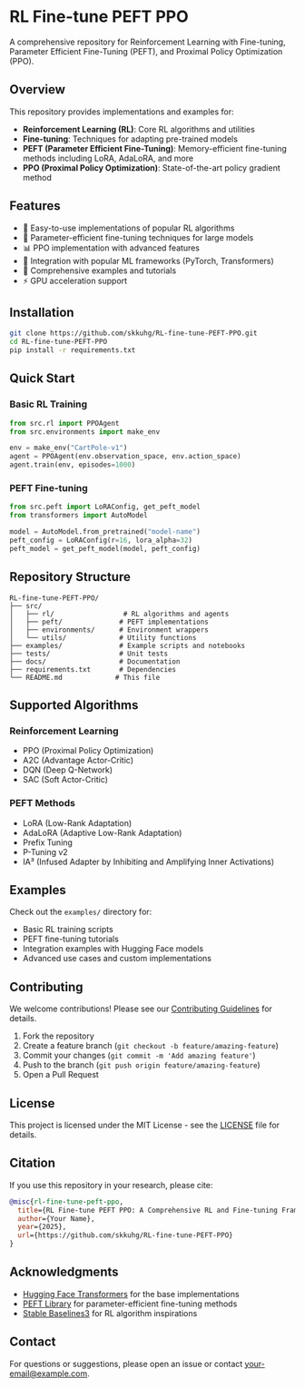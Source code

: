 # RL Fine-tune PEFT PPO

A comprehensive repository for Reinforcement Learning with Fine-tuning, Parameter Efficient Fine-Tuning (PEFT), and Proximal Policy Optimization (PPO).

## Overview

This repository provides implementations and examples for:
- **Reinforcement Learning (RL)**: Core RL algorithms and utilities
- **Fine-tuning**: Techniques for adapting pre-trained models
- **PEFT (Parameter Efficient Fine-Tuning)**: Memory-efficient fine-tuning methods including LoRA, AdaLoRA, and more
- **PPO (Proximal Policy Optimization)**: State-of-the-art policy gradient method

## Features

- 🚀 Easy-to-use implementations of popular RL algorithms
- 🔧 Parameter-efficient fine-tuning techniques for large models
- 📊 PPO implementation with advanced features
- 🎯 Integration with popular ML frameworks (PyTorch, Transformers)
- 📝 Comprehensive examples and tutorials
- ⚡ GPU acceleration support

## Installation

```bash
git clone https://github.com/skkuhg/RL-fine-tune-PEFT-PPO.git
cd RL-fine-tune-PEFT-PPO
pip install -r requirements.txt
```

## Quick Start

### Basic RL Training
```python
from src.rl import PPOAgent
from src.environments import make_env

env = make_env("CartPole-v1")
agent = PPOAgent(env.observation_space, env.action_space)
agent.train(env, episodes=1000)
```

### PEFT Fine-tuning
```python
from src.peft import LoRAConfig, get_peft_model
from transformers import AutoModel

model = AutoModel.from_pretrained("model-name")
peft_config = LoRAConfig(r=16, lora_alpha=32)
peft_model = get_peft_model(model, peft_config)
```

## Repository Structure

```
RL-fine-tune-PEFT-PPO/
├── src/
│   ├── rl/                 # RL algorithms and agents
│   ├── peft/              # PEFT implementations
│   ├── environments/      # Environment wrappers
│   └── utils/             # Utility functions
├── examples/              # Example scripts and notebooks
├── tests/                 # Unit tests
├── docs/                  # Documentation
├── requirements.txt       # Dependencies
└── README.md             # This file
```

## Supported Algorithms

### Reinforcement Learning
- PPO (Proximal Policy Optimization)
- A2C (Advantage Actor-Critic)
- DQN (Deep Q-Network)
- SAC (Soft Actor-Critic)

### PEFT Methods
- LoRA (Low-Rank Adaptation)
- AdaLoRA (Adaptive Low-Rank Adaptation)
- Prefix Tuning
- P-Tuning v2
- IA³ (Infused Adapter by Inhibiting and Amplifying Inner Activations)

## Examples

Check out the `examples/` directory for:
- Basic RL training scripts
- PEFT fine-tuning tutorials
- Integration examples with Hugging Face models
- Advanced use cases and custom implementations

## Contributing

We welcome contributions! Please see our [Contributing Guidelines](CONTRIBUTING.md) for details.

1. Fork the repository
2. Create a feature branch (`git checkout -b feature/amazing-feature`)
3. Commit your changes (`git commit -m 'Add amazing feature'`)
4. Push to the branch (`git push origin feature/amazing-feature`)
5. Open a Pull Request

## License

This project is licensed under the MIT License - see the [LICENSE](LICENSE) file for details.

## Citation

If you use this repository in your research, please cite:

```bibtex
@misc{rl-fine-tune-peft-ppo,
  title={RL Fine-tune PEFT PPO: A Comprehensive RL and Fine-tuning Framework},
  author={Your Name},
  year={2025},
  url={https://github.com/skkuhg/RL-fine-tune-PEFT-PPO}
}
```

## Acknowledgments

- [Hugging Face Transformers](https://github.com/huggingface/transformers) for the base implementations
- [PEFT Library](https://github.com/huggingface/peft) for parameter-efficient fine-tuning methods
- [Stable Baselines3](https://github.com/DLR-RM/stable-baselines3) for RL algorithm inspirations

## Contact

For questions or suggestions, please open an issue or contact [your-email@example.com](mailto:your-email@example.com).